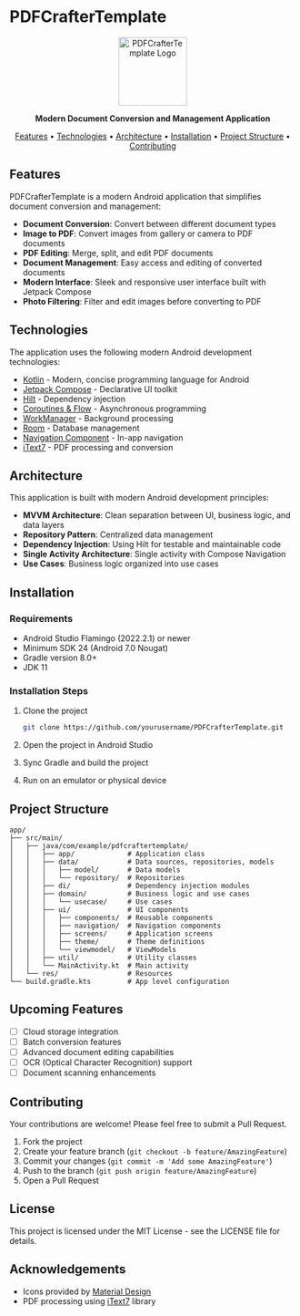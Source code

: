 # PDFCrafterTemplate

<p align="center">
  <img src="app/src/main/res/mipmap-xxxhdpi/ic_launcher_round.png" width="120" alt="PDFCrafterTemplate Logo"/>
</p>

<p align="center">
  <b>Modern Document Conversion and Management Application</b>
</p>

<p align="center">
  <a href="#features">Features</a> •
  <a href="#technologies">Technologies</a> •
  <a href="#architecture">Architecture</a> •
  <a href="#installation">Installation</a> •
  <a href="#project-structure">Project Structure</a> •
  <a href="#contributing">Contributing</a>
</p>

## Features

PDFCrafterTemplate is a modern Android application that simplifies document conversion and management:

- **Document Conversion**: Convert between different document types
- **Image to PDF**: Convert images from gallery or camera to PDF documents
- **PDF Editing**: Merge, split, and edit PDF documents
- **Document Management**: Easy access and editing of converted documents
- **Modern Interface**: Sleek and responsive user interface built with Jetpack Compose
- **Photo Filtering**: Filter and edit images before converting to PDF

## Technologies

The application uses the following modern Android development technologies:

- [Kotlin](https://kotlinlang.org/) - Modern, concise programming language for Android
- [Jetpack Compose](https://developer.android.com/jetpack/compose) - Declarative UI toolkit
- [Hilt](https://developer.android.com/training/dependency-injection/hilt-android) - Dependency injection
- [Coroutines & Flow](https://kotlinlang.org/docs/coroutines-overview.html) - Asynchronous programming
- [WorkManager](https://developer.android.com/topic/libraries/architecture/workmanager) - Background processing
- [Room](https://developer.android.com/jetpack/androidx/releases/room) - Database management
- [Navigation Component](https://developer.android.com/guide/navigation) - In-app navigation
- [iText7](https://itextpdf.com/en/products/itext-7) - PDF processing and conversion

## Architecture

This application is built with modern Android development principles:

- **MVVM Architecture**: Clean separation between UI, business logic, and data layers
- **Repository Pattern**: Centralized data management
- **Dependency Injection**: Using Hilt for testable and maintainable code
- **Single Activity Architecture**: Single activity with Compose Navigation
- **Use Cases**: Business logic organized into use cases

## Installation

### Requirements

- Android Studio Flamingo (2022.2.1) or newer
- Minimum SDK 24 (Android 7.0 Nougat)
- Gradle version 8.0+
- JDK 11

### Installation Steps

1. Clone the project
   ```bash
   git clone https://github.com/yourusername/PDFCrafterTemplate.git
   ```

2. Open the project in Android Studio

3. Sync Gradle and build the project

4. Run on an emulator or physical device

## Project Structure

```
app/
├── src/main/
│   ├── java/com/example/pdfcraftertemplate/
│   │   ├── app/             # Application class
│   │   ├── data/            # Data sources, repositories, models
│   │   │   ├── model/       # Data models
│   │   │   └── repository/  # Repositories
│   │   ├── di/              # Dependency injection modules
│   │   ├── domain/          # Business logic and use cases
│   │   │   └── usecase/     # Use cases
│   │   ├── ui/              # UI components
│   │   │   ├── components/  # Reusable components
│   │   │   ├── navigation/  # Navigation components
│   │   │   ├── screens/     # Application screens
│   │   │   ├── theme/       # Theme definitions
│   │   │   └── viewmodel/   # ViewModels
│   │   ├── util/            # Utility classes
│   │   └── MainActivity.kt  # Main activity
│   └── res/                 # Resources
└── build.gradle.kts         # App level configuration
```

## Upcoming Features

- [ ] Cloud storage integration
- [ ] Batch conversion features
- [ ] Advanced document editing capabilities
- [ ] OCR (Optical Character Recognition) support
- [ ] Document scanning enhancements

## Contributing

Your contributions are welcome! Please feel free to submit a Pull Request.

1. Fork the project
2. Create your feature branch (`git checkout -b feature/AmazingFeature`)
3. Commit your changes (`git commit -m 'Add some AmazingFeature'`)
4. Push to the branch (`git push origin feature/AmazingFeature`)
5. Open a Pull Request

## License

This project is licensed under the MIT License - see the LICENSE file for details.

## Acknowledgements

- Icons provided by [Material Design](https://material.io/resources/icons/)
- PDF processing using [iText7](https://itextpdf.com/en/products/itext-7) library
